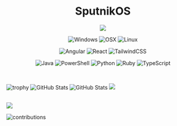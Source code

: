 
<h1 align='center'> SputnikOS</h1>

<div align='center'>
  <a href="https://www.credly.com/users/sabsowitz"><img src="https://img.shields.io/badge/Credly-FF6B00?style=for-the-badge&logo=credly&logoColor=white"/></a>


  ![Windows](https://img.shields.io/badge/Windows-0078D6?style=for-the-badge&logo=windows&logoColor=white)
  ![OSX](https://img.shields.io/badge/mac%20os-000000?style=for-the-badge&logo=apple&logoColor=white)
  ![Linux](https://img.shields.io/badge/Linux-FCC624?style=for-the-badge&logo=linux&logoColor=black)
  
  ![Angular](https://img.shields.io/badge/angular-%23DD0031.svg?style=for-the-badge&logo=angular&logoColor=white)
  ![React](https://img.shields.io/badge/react-%2320232a.svg?style=for-the-badge&logo=react&logoColor=%2361DAFB)
  ![TailwindCSS](https://img.shields.io/badge/tailwindcss-%2338B2AC.svg?style=for-the-badge&logo=tailwind-css&logoColor=white)
  
  
  ![Java](https://img.shields.io/badge/java-%23ED8B00.svg?style=for-the-badge&logo=openjdk&logoColor=white)
  ![PowerShell](https://img.shields.io/badge/PowerShell-%235391FE.svg?style=for-the-badge&logo=powershell&logoColor=white)
  ![Python](https://img.shields.io/badge/python-3670A0?style=for-the-badge&logo=python&logoColor=ffdd54)
  ![Ruby](https://img.shields.io/badge/ruby-%23CC342D.svg?style=for-the-badge&logo=ruby&logoColor=white)
  ![TypeScript](https://img.shields.io/badge/typescript-%23007ACC.svg?style=for-the-badge&logo=typescript&logoColor=white)
</div>
  <br>

![trophy](https://github-profile-trophy.vercel.app/?username=sputnikOS&theme=dark)
![GitHub Stats](https://github-readme-stats.vercel.app/api?username=sputnikOS&theme=radical&show_icons=true&hide_border=true&count_private=true)
![GitHub Stats](https://streak-stats.demolab.com?user=sputnikOS&theme=radical&hide_border=true)
<img src="https://github-readme-stats.vercel.app/api/top-langs/?username=sputnikOS&theme=synthwave">


<br/>
<img src="https://github-profile-summary-cards.vercel.app/api/cards/profile-details?username=sputnikOS&theme=tokyonight">

![contributions](https://github-readme-activity-graph.vercel.app/graph?username=sputnikOS&theme=xcode)


